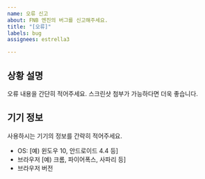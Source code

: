```yaml
---
name: 오류 신고
about: FNB 엔진의 버그를 신고해주세요.
title: "[오류]"
labels: bug
assignees: estrella3

---
```


## 상황 설명
오류 내용을 간단히 적어주세요. 스크린샷 첨부가 가능하다면 더욱 좋습니다.

## 기기 정보
사용하시는 기기의 정보를 간략히 적어주세요.
 - OS: [예) 윈도우 10, 안드로이드 4.4 등]
 - 브라우저 [예) 크롬, 파이어폭스, 사파리 등]
 - 브라우저 버전
